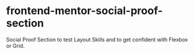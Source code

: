 # frontend-mentor-social-proof-section
Social Proof Section to test Layout Skills and to get confident with Flexbox or Grid.
